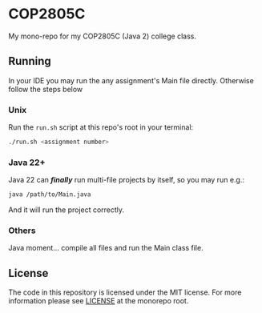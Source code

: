 # COP2805C

My mono-repo for my COP2805C (Java 2) college class.

## Running

In your IDE you may run the any assignment's Main file directly. Otherwise
follow the steps below

### Unix

Run the `run.sh` script at this repo's root in your terminal:

```bash
./run.sh <assignment number>
```

### Java 22+

Java 22 can **_finally_** run multi-file projects by itself, so you may run e.g.:

```bash
java /path/to/Main.java
```

And it will run the project correctly.

### Others

Java moment... compile all files and run the Main class file.

## License

The code in this repository is licensed under the MIT license. For more
information please see [LICENSE] at the monorepo root.

[LICENSE]: https://github.com/marcelohdez/COP2805C/blob/master/LICENSE
